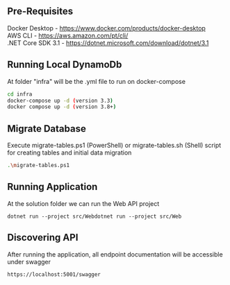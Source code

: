 ## Pre-Requisites

Docker Desktop - https://www.docker.com/products/docker-desktop <br>
AWS CLI - https://aws.amazon.com/pt/cli/ <br>
.NET Core SDK 3.1 - https://dotnet.microsoft.com/download/dotnet/3.1

## Running Local DynamoDb

At folder "infra" will be the .yml file to run on docker-compose

```sh
cd infra
docker-compose up -d (version 3.3)
docker compose up -d (version 3.8+)
```
## Migrate Database

Execute migrate-tables.ps1 (PowerShell) or migrate-tables.sh (Shell) script for creating tables and initial data migration

```sh
.\migrate-tables.ps1
```

## Running Application

At the solution folder we can run the Web API project

```
dotnet run --project src/Webdotnet run --project src/Web
```
## Discovering API

After running the application, all endpoint documentation will be accessible under swagger
```
https://localhost:5001/swagger
```
